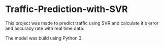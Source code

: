 # Traffic-Prediction-with-SVR
This project was made to predict traffic using SVR and calculate it's error and accuracy rate with real time data.

The model was build using Python 3.
